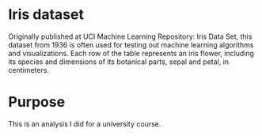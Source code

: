 # Iris dataset
Originally published at UCI Machine Learning Repository: Iris Data Set, this dataset from 1936 is often used for testing out machine learning algorithms and visualizations. 
Each row of the table represents an iris flower, including its species and dimensions of its botanical parts, sepal and petal, in centimeters.

# Purpose
This is an analysis I did for a university course.

